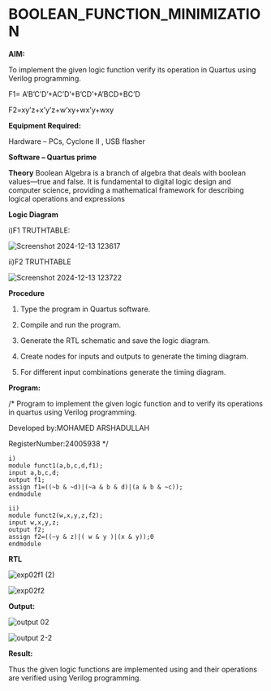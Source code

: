 # BOOLEAN_FUNCTION_MINIMIZATION

**AIM:**

To implement the given logic function verify its operation in Quartus using Verilog programming.

F1= A’B’C’D’+AC’D’+B’CD’+A’BCD+BC’D 

F2=xy’z+x’y’z+w’xy+wx’y+wxy

**Equipment Required:**

Hardware – PCs, Cyclone II , USB flasher

**Software – Quartus prime**

**Theory**
Boolean Algebra is a branch of algebra that deals with boolean values—true and false. It is fundamental to digital logic design and computer science, providing a mathematical framework for describing logical operations and expressions

**Logic Diagram**

i)F1 TRUTHTABLE:


![Screenshot 2024-12-13 123617](https://github.com/user-attachments/assets/f549e226-4360-455a-8645-47d063df70db)

ii)F2 TRUTHTABLE


![Screenshot 2024-12-13 123722](https://github.com/user-attachments/assets/59a24a61-39f8-4a5c-99ec-4636dfabf887)


**Procedure**

1.	Type the program in Quartus software.

2.	Compile and run the program.

3.	Generate the RTL schematic and save the logic diagram.

4.	Create nodes for inputs and outputs to generate the timing diagram.

5.	For different input combinations generate the timing diagram.


**Program:**

/* Program to implement the given logic function and to verify its operations in quartus using Verilog programming. 

Developed by:MOHAMED ARSHADULLAH

RegisterNumber:24005938
*/
```
i)
module funct1(a,b,c,d,f1);
input a,b,c,d;
output f1;
assign f1=((~b & ~d)|(~a & b & d)|(a & b & ~c));
endmodule

ii)
module funct2(w,x,y,z,f2);
input w,x,y,z;
output f2;
assign f2=((~y & z)|( w & y )|(x & y));0
endmodule

```


**RTL**


![exp02f1 (2)](https://github.com/user-attachments/assets/06031ed1-5dfd-4370-b3a5-e15d132dc315)


![exp02f2](https://github.com/user-attachments/assets/930500ea-1d3e-48f3-8230-a4cb5d3a00a0)

**Output:**


![output 02](https://github.com/user-attachments/assets/658a8608-c601-45f3-895a-fe825fae663f)



![output 2-2](https://github.com/user-attachments/assets/b4e73158-5e42-4200-b712-54ac959a6218)


**Result:**

Thus the given logic functions are implemented using and their operations are verified using Verilog programming.

